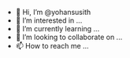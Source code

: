 - 👋 Hi, I’m @yohansusith
- 👀 I’m interested in ...
- 🌱 I’m currently learning ...
- 💞️ I’m looking to collaborate on ...
- 📫 How to reach me ...

<!---
yohansusith/yohansusith is a ✨ special ✨ repository because its `README.md` (this file) appears on your GitHub profile.
You can click the Preview link to take a look at your changes.
--->
